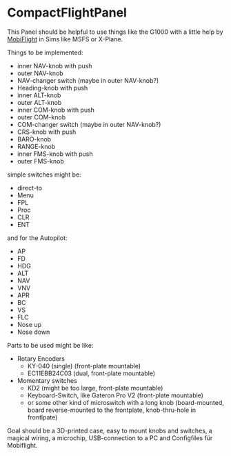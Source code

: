# CompactFlightPanel
This Panel should be helpful to use things like the G1000 with a little help by [MobiFlight](https://www.mobiflight.com/) in Sims like MSFS or X-Plane.

Things to be implemented:
- inner NAV-knob with push
- outer NAV-knob
- NAV-changer switch (maybe in outer NAV-knob?)
- Heading-knob with push
- inner ALT-knob
- outer ALT-knob
- inner COM-knob with push
- outer COM-knob
- COM-changer switch (maybe in outer NAV-knob?)
- CRS-knob with push
- BARO-knob
- RANGE-knob
- inner FMS-knob with push
- outer FMS-knob

simple switches might be:
- direct-to
- Menu
- FPL
- Proc
- CLR
- ENT

and for the Autopilot:
- AP
- FD
- HDG
- ALT
- NAV
- VNV
- APR
- BC
- VS
- FLC
- Nose up
- Nose down


Parts to be used might be like:
- Rotary Encoders
  - KY-040 (single) (front-plate mountable)
  - EC11EBB24C03 (dual, front-plate mountable)
- Momentary switches
  - KD2 (might be too large, front-plate mountable)
  - Keyboard-Switch, like Gateron Pro V2 (front-plate mountable)
  - or some other kind of microswitch with a long knob (board-mounted, board reverse-mounted to the frontplate, knob-thru-hole in frontlpate)

Goal should be a 3D-printed case, easy to mount knobs and switches, a magical wiring, a microchip, USB-connection to a PC and Configfiles für Mobiflight.

